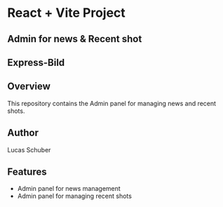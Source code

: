 # React + Vite Project

## Admin for news & Recent shot

## Express-Bild

## Overview

This repository contains the Admin panel for managing news and recent shots.

## Author

Lucas Schuber

## Features

- Admin panel for news management
- Admin panel for managing recent shots
